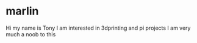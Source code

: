 # marlin
Hi my name is Tony
I am interested in 3dprinting and pi projects
I am very much a noob to this
